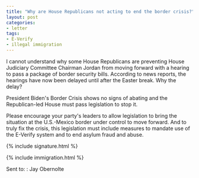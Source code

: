 ```yaml
---
title: "Why are House Republicans not acting to end the border crisis?"
layout: post
categories:
- letter
tags:
- E-Verify
- illegal immigration
---
```


I cannot understand why some House Republicans are preventing House Judiciary Committee Chairman Jordan from moving forward with a hearing to pass a package of border security bills. According to news reports, the hearings have now been delayed until after the Easter break. Why the delay?

President Biden's Border Crisis shows no signs of abating and the Republican-led House must pass legislation to stop it.

Please encourage your party's leaders to allow legislation to bring the situation at the U.S.-Mexico border under control to move forward. And to truly fix the crisis, this legislation must include measures to mandate use of the E-Verify system and to end asylum fraud and abuse.

{% include signature.html %}

{% include immigration.html %}

Sent to:
: Jay Obernolte
